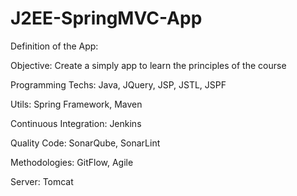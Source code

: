 # J2EE-SpringMVC-App

Definition of the App:

Objective: Create a simply app to learn the principles of the course

Programming Techs: Java, JQuery, JSP, JSTL, JSPF

Utils: Spring Framework, Maven

Continuous Integration: Jenkins

Quality Code: SonarQube, SonarLint

Methodologies: GitFlow, Agile

Server: Tomcat
